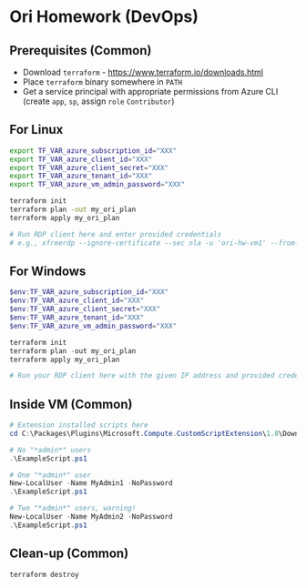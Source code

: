 # Ori Homework (DevOps)

## Prerequisites (Common)
* Download `terraform` - https://www.terraform.io/downloads.html
* Place `terraform` binary somewhere in `PATH`
* Get a service principal with appropriate permissions from Azure CLI (create `app`, `sp`, assign `role` `Contributor`)

## For Linux
```bash
export TF_VAR_azure_subscription_id="XXX"
export TF_VAR_azure_client_id="XXX"
export TF_VAR_azure_client_secret="XXX"
export TF_VAR_azure_tenant_id="XXX"
export TF_VAR_azure_vm_admin_password="XXX"

terraform init
terraform plan -out my_ori_plan
terraform apply my_ori_plan

# Run RDP client here and enter provided credentials
# e.g., xfreerdp --ignore-certificate --sec nla -u 'ori-hw-vm1' --from-stdin $IP_ADDRESS
```

## For Windows
```PowerShell
$env:TF_VAR_azure_subscription_id="XXX"
$env:TF_VAR_azure_client_id="XXX"
$env:TF_VAR_azure_client_secret="XXX"
$env:TF_VAR_azure_tenant_id="XXX"
$env:TF_VAR_azure_vm_admin_password="XXX"

terraform init
terraform plan -out my_ori_plan
terraform apply my_ori_plan

# Run your RDP client here with the given IP address and provided credentials
```

## Inside VM (Common)
```PowerShell
# Extension installed scripts here
cd C:\Packages\Plugins\Microsoft.Compute.CustomScriptExtension\1.8\Downloads\0

# No "*admin*" users
.\ExampleScript.ps1

# One "*admin*" user
New-LocalUser -Name MyAdmin1 -NoPassword
.\ExampleScript.ps1

# Two "*admin*" users, warning!
New-LocalUser -Name MyAdmin2 -NoPassword
.\ExampleScript.ps1
```

## Clean-up (Common)
```
terraform destroy
```
